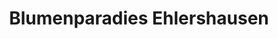 ---
title: "Blumenparadies Ehlershausen"
url: /burgdorf/blumenparadies-ehlershausen/
shop: Blumen
---